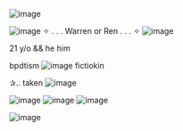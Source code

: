 ![image](https://github.com/segawass/README/assets/148575469/e579f11d-98d8-4117-9271-9501b8a9f9d2)

![image](https://github.com/segawass/README/assets/148575469/0f3ecbd1-37c4-400b-a526-a29648e7a5fe) ✧ . . . Warren or Ren . . . ✧ ![image](https://github.com/segawass/README/assets/148575469/401011eb-da85-4295-8b4a-5b3ba7400605)

21 y/o && he him

bpdtism ![image](https://github.com/segawass/README/assets/148575469/3c817b0c-13b5-493b-853f-e8ebea995ec2) fictiokin

✰.. taken ![image](https://64.media.tumblr.com/b9587d63e59d031c783153662d6e6161/f651789587d2564c-e6/s75x75_c1/c21ae6b510b37356d80e308f5bd0d7dc5aa1af2f.gifv)

![image](https://github.com/segawass/README/assets/148575469/6d92b990-f92c-4261-ae65-4c1fcc4b3a11) ![image](https://github.com/segawass/README/assets/148575469/a54624c0-2323-4575-a9cb-faf06cf95f82) ![image](https://github.com/segawass/README/assets/148575469/602b6048-fc75-4c55-96bc-7c588fda8e07) 

![image](https://github.com/segawass/README/assets/148575469/ab2dc3ad-17f3-4fb2-bd6f-bfda6eefc18d)
